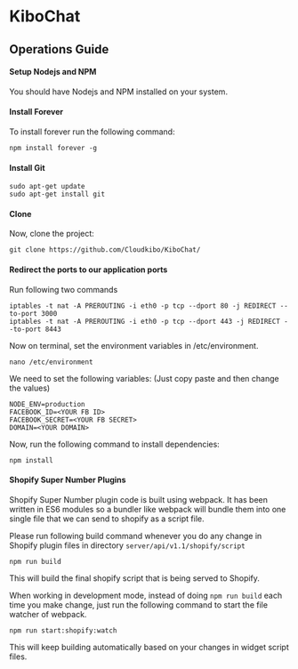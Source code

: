 # KiboChat

## Operations Guide

#### Setup Nodejs and NPM

You should have Nodejs and NPM installed on your system.

#### Install Forever

To install forever run the following command:

    npm install forever -g

#### Install Git

    sudo apt-get update
    sudo apt-get install git

#### Clone

Now, clone the project:

    git clone https://github.com/Cloudkibo/KiboChat/

#### Redirect the ports to our application ports
Run following two commands

    iptables -t nat -A PREROUTING -i eth0 -p tcp --dport 80 -j REDIRECT --to-port 3000
    iptables -t nat -A PREROUTING -i eth0 -p tcp --dport 443 -j REDIRECT --to-port 8443

Now on terminal, set the environment variables in /etc/environment.

    nano /etc/environment

We need to set the following variables: (Just copy paste and then change the values)

    NODE_ENV=production
    FACEBOOK_ID=<YOUR FB ID>
    FACEBOOK_SECRET=<YOUR FB SECRET>
    DOMAIN=<YOUR DOMAIN>

Now, run the following command to install dependencies:

    npm install

#### Shopify Super Number Plugins

Shopify Super Number plugin code is built using webpack. It has been written in ES6 modules so a bundler like webpack will bundle them into one single file that we can send to shopify as a script file.

Please run following build command whenever you do any change in Shopify plugin files in directory `server/api/v1.1/shopify/script`

    npm run build

This will build the final shopify script that is being served to Shopify.

When working in development mode, instead of doing `npm run build` each time you make change, just run the following command to start the file watcher of webpack.

    npm run start:shopify:watch

This will keep building automatically based on your changes in widget script files.